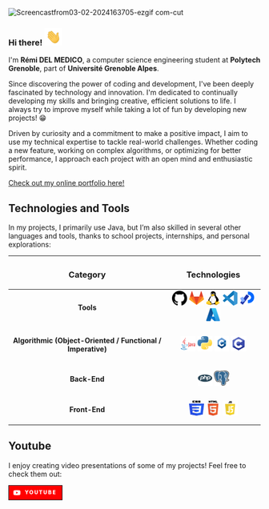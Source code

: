 ![Screencastfrom03-02-2024163705-ezgif com-cut](https://github.com/RDel-Medico/RDel-Medico/assets/95379424/7750c07c-d4ce-4c24-ac23-191a35e2a799)

### Hi there! <img src="./assets/hi.gif" width="35" />

I'm **Rémi DEL MEDICO**, a computer science engineering student at **Polytech Grenoble**, part of **Université Grenoble Alpes**.

Since discovering the power of coding and development, I've been deeply fascinated by technology and innovation. I'm dedicated to continually developing my skills and bringing creative, efficient solutions to life.
I always try to improve myself while taking a lot of fun by developing new projects! 😁

Driven by curiosity and a commitment to make a positive impact, I aim to use my technical expertise to tackle real-world challenges. Whether coding a new feature, working on complex algorithms, or optimizing for better performance, I approach each project with an open mind and enthusiastic spirit.

[Check out my online portfolio here!](https://rdel-medico.github.io/Portfolio/)

## Technologies and Tools

In my projects, I primarily use Java, but I’m also skilled in several other languages and tools, thanks to school projects, internships, and personal explorations:

<div align="center">

| <h3>Category</h3> | <h3>Technologies</h3> |
| :------: | ------ |
| <h4>Tools</h4> | <div align="center"><img height="30" width="30" src="./assets/git.png"> <img height="30" width="30" src="./assets/gitlab.png"> <img height="30" width="30" src="./assets/linux.png"> <img height="30" width="30" src="./assets/vscode.png"> <img height="30" width="30" src="./assets/processing.png"> <img height="30" width="30" src="./assets/azure.png"></div> |
| <h4>Algorithmic (Object-Oriented / Functional / Imperative)</h4> | <div align="center"> <img height="30" width="30" src="./assets/java.png"> <img height="30" width="30" src="./assets/python.png"> <img height="30" width="30" src="./assets/c++.png"> <img height="30" width="30" src="./assets/c.png"></div> |
| <h4>Back-End</h4> | <div align="center"><img height="30" width="30" src="./assets/php.png"> <img height="30" width="30" src="./assets/postgre.png"></div> |
| <h4>Front-End</h4> | <div align="center"><img height="30" width="30" src="./assets/css.png"> <img height="30" width="30" src="./assets/html.png"> <img height="30" width="30" src="./assets/js.png"></div> |

</div>



## Youtube
I enjoy creating video presentations of some of my projects! Feel free to check them out:

<a href="https://www.youtube.com/@remi7924/videos">
<img src="./assets/youtubeBanner.png">
</a>

